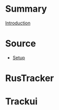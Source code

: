 # Summary

[Introduction](README.md)

# Source

- [Setup](source/README.md)

# RusTracker

# Trackui